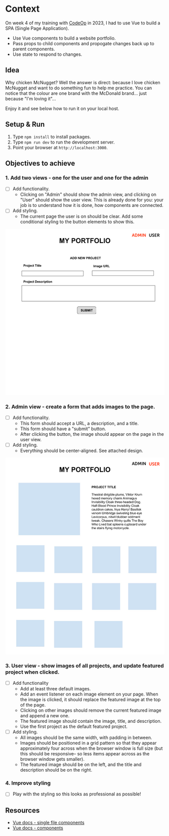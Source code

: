 # Context

On week 4 of my training with [CodeOp](http://CodeOp.tech) in 2023, I had to use Vue to build a SPA (Single Page Application).

- Use Vue components to build a website portfolio.
- Pass props to child components and propogate changes back up to parent components.
- Use state to respond to changes.

## Idea

Why chicken McNugget? Well the answer is direct: because I love chicken McNugget and want to do something fun to help me practice.
You can notice that the colour are one brand with the McDonald brand... just because "I'm loving it"...

Enjoy it and see below how to run it on your local host.

## Setup & Run

1. Type `npm install` to install packages.
2. Type `npm run dev` to run the development server.
3. Point your browser at `http://localhost:3000`.

## Objectives to achieve

### 1. Add two views - one for the user and one for the admin

- [ ] Add functionality.
  - Clicking on "Admin" should show the admin view, and clicking on "User" should show the user view. This is already done for you: your job is to understand how it is done, how components are connected.
- [ ] Add styling.
  - The current page the user is on should be clear. Add some conditional styling to the button elements to show this.

![Admin View](support/admin_view.png)

### 2. Admin view - create a form that adds images to the page.

- [ ] Add functionality.
  - This form should accept a URL, a description, and a title.
  - This form should have a "submit" button.
  - After clicking the button, the image should appear on the page in the user view.
- [ ] Add styling.
  - Everything should be center-aligned. See attached design.

![User View](support/user_view.png)

### 3. User view - show images of all projects, and update featured project when clicked.

- [ ] Add functionality
  - Add at least three default images.
  - Add an event listener on each image element on your page. When the image is clicked, it should replace the featured image at the top of the page.
  - Clicking on other images should remove the current featured image and append a new one.
  - The featured image should contain the image, title, and description.
  - Use the first project as the default featured project.
- [ ] Add styling.
  - All images should be the same width, with padding in between.
  - Images should be positioned in a grid pattern so that they appear approximately four across when the browser window is full size (but this should be responsive– so less items appear across as the browser window gets smaller).
  - The featured image should be on the left, and the title and description should be on the right.

### 4. Improve styling

- [ ] Play with the styling so this looks as professional as possible!

## Resources

- [Vue docs - single file components](https://vuejs.org/guide/scaling-up/sfc.html)
- [Vue docs - components](https://vuejs.org/guide/essentials/component-basics.html)
